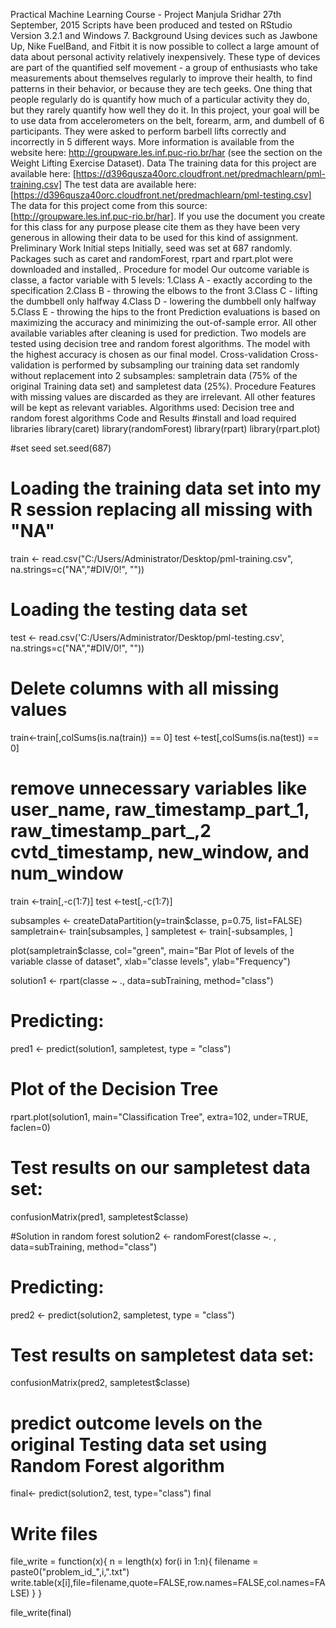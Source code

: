 Practical Machine Learning Course - Project
Manjula Sridhar
27th September, 2015
Scripts have been produced and tested on RStudio Version 3.2.1 and Windows 7.
Background
Using devices such as Jawbone Up, Nike FuelBand, and Fitbit it is now possible to collect a large amount of data about personal activity relatively inexpensively. These type of devices are part of the quantified self movement - a group of enthusiasts who take measurements about themselves regularly to improve their health, to find patterns in their behavior, or because they are tech geeks. One thing that people regularly do is quantify how much of a particular activity they do, but they rarely quantify how well they do it. In this project, your goal will be to use data from accelerometers on the belt, forearm, arm, and dumbell of 6 participants. They were asked to perform barbell lifts correctly and incorrectly in 5 different ways. More information is available from the website here: http://groupware.les.inf.puc-rio.br/har (see the section on the Weight Lifting Exercise Dataset).
Data
The training data for this project are available here: [https://d396qusza40orc.cloudfront.net/predmachlearn/pml-training.csv]
The test data are available here: [https://d396qusza40orc.cloudfront.net/predmachlearn/pml-testing.csv]
The data for this project come from this source: [http://groupware.les.inf.puc-rio.br/har]. If you use the document you create for this class for any purpose please cite them as they have been very generous in allowing their data to be used for this kind of assignment.
Preliminary Work
Initial steps
Initially, seed was set at 687 randomly. 
Packages such as caret and randomForest, rpart and rpart.plot were downloaded and installed,. 
Procedure for model
Our outcome variable is classe, a factor variable with 5 levels:
1.Class A - exactly according to the specification
2.Class B - throwing the elbows to the front
3.Class C - lifting the dumbbell only halfway
4.Class D - lowering the dumbbell only halfway
5.Class E - throwing the hips to the front
Prediction evaluations is based on maximizing the accuracy and minimizing the out-of-sample error. All other available variables after cleaning is used for prediction.
Two models are tested using decision tree and random forest algorithms. The model with the highest accuracy is chosen as our final model.
Cross-validation
Cross-validation is performed by subsampling our training data set randomly without replacement into 2 subsamples: 
sampletrain data (75% of the original Training data set) and 
sampletest data (25%). 
Procedure
Features with missing values are discarded as they are irrelevant. All other features will be kept as relevant variables.
Algorithms used: Decision tree and random forest algorithms 
Code and Results
#install and load required libraries
library(caret)
library(randomForest) 
library(rpart) 
library(rpart.plot)

#set seed
set.seed(687)
# Loading the training data set into my R session replacing all missing with "NA"
train <- read.csv("C:/Users/Administrator/Desktop/pml-training.csv", na.strings=c("NA","#DIV/0!", ""))

# Loading the testing data set 
test <- read.csv('C:/Users/Administrator/Desktop/pml-testing.csv', na.strings=c("NA","#DIV/0!", ""))

# Delete columns with all missing values
train<-train[,colSums(is.na(train)) == 0]
test <-test[,colSums(is.na(test)) == 0]

# remove unnecessary variables like user_name, raw_timestamp_part_1, raw_timestamp_part_,2 cvtd_timestamp, new_window, and  num_window 
train   <-train[,-c(1:7)]
test <-test[,-c(1:7)]

subsamples <- createDataPartition(y=train$classe, p=0.75, list=FALSE)
sampletrain<- train[subsamples, ] 
sampletest <- train[-subsamples, ]

plot(sampletrain$classe, col="green", main="Bar Plot of levels of the variable classe of dataset", xlab="classe levels", ylab="Frequency")


solution1 <- rpart(classe ~ ., data=subTraining, method="class")

# Predicting:
pred1 <- predict(solution1, sampletest, type = "class")

# Plot of the Decision Tree
rpart.plot(solution1, main="Classification Tree", extra=102, under=TRUE, faclen=0)

# Test results on our sampletest data set:
confusionMatrix(pred1, sampletest$classe)

#Solution in random forest
solution2 <- randomForest(classe ~. , data=subTraining, method="class")

# Predicting:
pred2 <- predict(solution2, sampletest, type = "class")

# Test results on sampletest data set:
confusionMatrix(pred2, sampletest$classe)

# predict outcome levels on the original Testing data set using Random Forest algorithm
final<- predict(solution2, test, type="class")
final


# Write files
file_write = function(x){
  n = length(x)
  for(i in 1:n){
    filename = paste0("problem_id_",i,".txt")
    write.table(x[i],file=filename,quote=FALSE,row.names=FALSE,col.names=FALSE)
  }
}

file_write(final)

